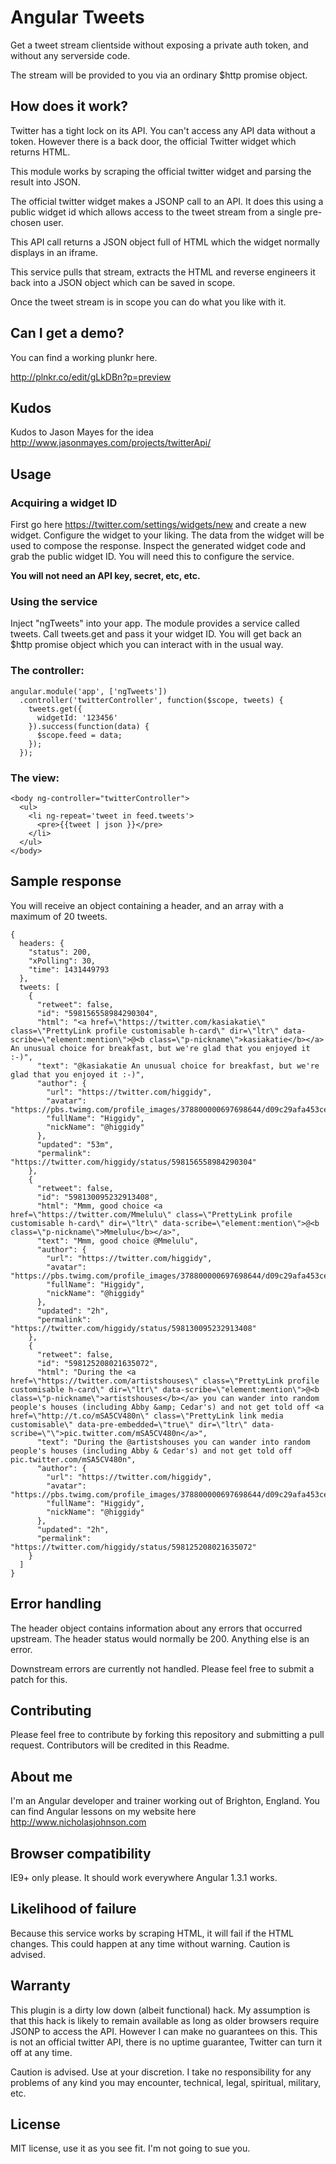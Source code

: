 # Angular Tweets

Get a tweet stream clientside without exposing a private auth token, and without any serverside code. 

The stream will be provided to you via an ordinary $http promise object.

## How does it work?

Twitter has a tight lock on its API. You can't access any API data without a token. However there is a back door, the official Twitter widget which returns HTML.

This module works by scraping the official twitter widget and parsing the result into JSON.

The official twitter widget makes a JSONP call to an API. It does this using a public widget id which allows access to the tweet stream from a single pre-chosen user.

This API call returns a JSON object full of HTML which the widget normally displays in an iframe.

This service pulls that stream, extracts the HTML and reverse engineers it back into a JSON object which can be saved in scope.

Once the tweet stream is in scope you can do what you like with it.

## Can I get a demo?

You can find a working plunkr here.

<http://plnkr.co/edit/gLkDBn?p=preview>

## Kudos

Kudos to Jason Mayes for the idea <http://www.jasonmayes.com/projects/twitterApi/>

## Usage

### Acquiring a widget ID

First go here <https://twitter.com/settings/widgets/new> and create a new widget. Configure the widget to your liking. The data from the widget will be used to compose the response. Inspect the generated widget code and grab the public widget ID. You will need this to configure the service.

**You will not need an API key, secret, etc, etc.**

### Using the service

Inject "ngTweets" into your app. The module provides a service called tweets. Call tweets.get and pass it your widget ID. You will get back an $http promise object which you can interact with in the usual way.

### The controller:

    angular.module('app', ['ngTweets'])
      .controller('twitterController', function($scope, tweets) {
        tweets.get({
          widgetId: '123456'
        }).success(function(data) {
          $scope.feed = data;
        });
      });

### The view:

    <body ng-controller="twitterController">
      <ul>
        <li ng-repeat='tweet in feed.tweets'>
          <pre>{{tweet | json }}</pre>
        </li>
      </ul>
    </body>

## Sample response

You will receive an object containing a header, and an array with a maximum of 20 tweets.

    {
      headers: {
        "status": 200,
        "xPolling": 30,
        "time": 1431449793
      },
      tweets: [
        {
          "retweet": false,
          "id": "598156558984290304",
          "html": "<a href=\"https://twitter.com/kasiakatie\" class=\"PrettyLink profile customisable h-card\" dir=\"ltr\" data-scribe=\"element:mention\">@<b class=\"p-nickname\">kasiakatie</b></a> An unusual choice for breakfast, but we're glad that you enjoyed it :-)",
          "text": "@kasiakatie An unusual choice for breakfast, but we're glad that you enjoyed it :-)",
          "author": {
            "url": "https://twitter.com/higgidy",
            "avatar": "https://pbs.twimg.com/profile_images/378800000697698644/d09c29afa453ce0e224266efda526210_normal.jpeg",
            "fullName": "Higgidy",
            "nickName": "@higgidy"
          },
          "updated": "53m",
          "permalink": "https://twitter.com/higgidy/status/598156558984290304"
        },
        {
          "retweet": false,
          "id": "598130095232913408",
          "html": "Mmm, good choice <a href=\"https://twitter.com/Mmelulu\" class=\"PrettyLink profile customisable h-card\" dir=\"ltr\" data-scribe=\"element:mention\">@<b class=\"p-nickname\">Mmelulu</b></a>",
          "text": "Mmm, good choice @Mmelulu",
          "author": {
            "url": "https://twitter.com/higgidy",
            "avatar": "https://pbs.twimg.com/profile_images/378800000697698644/d09c29afa453ce0e224266efda526210_normal.jpeg",
            "fullName": "Higgidy",
            "nickName": "@higgidy"
          },
          "updated": "2h",
          "permalink": "https://twitter.com/higgidy/status/598130095232913408"
        },
        {
          "retweet": false,
          "id": "598125208021635072",
          "html": "During the <a href=\"https://twitter.com/artistshouses\" class=\"PrettyLink profile customisable h-card\" dir=\"ltr\" data-scribe=\"element:mention\">@<b class=\"p-nickname\">artistshouses</b></a> you can wander into random people's houses (including Abby &amp; Cedar's) and not get told off <a href=\"http://t.co/mSA5CV480n\" class=\"PrettyLink link media customisable\" data-pre-embedded=\"true\" dir=\"ltr\" data-scribe=\"\">pic.twitter.com/mSA5CV480n</a>",
          "text": "During the @artistshouses you can wander into random people's houses (including Abby & Cedar's) and not get told off pic.twitter.com/mSA5CV480n",
          "author": {
            "url": "https://twitter.com/higgidy",
            "avatar": "https://pbs.twimg.com/profile_images/378800000697698644/d09c29afa453ce0e224266efda526210_normal.jpeg",
            "fullName": "Higgidy",
            "nickName": "@higgidy"
          },
          "updated": "2h",
          "permalink": "https://twitter.com/higgidy/status/598125208021635072"
        }
      ]
    }

## Error handling

The header object contains information about any errors that occurred upstream. The header status would normally be 200. Anything else is an error.

Downstream errors are currently not handled. Please feel free to submit a patch for this.


## Contributing

Please feel free to contribute by forking this repository and submitting a pull request. Contributors will be credited in this Readme.

## About me

I'm an Angular developer and trainer working out of Brighton, England. You can find Angular lessons on my website here <http://www.nicholasjohnson.com>

## Browser compatibility

IE9+ only please. It should work everywhere Angular 1.3.1 works.

## Likelihood of failure

Because this service works by scraping HTML, it will fail if the HTML changes. This could happen at any time without warning. Caution is advised.

## Warranty

This plugin is a dirty low down (albeit functional) hack. My assumption is that this hack is likely to remain available as long as older browsers require JSONP to access the API. However I can make no guarantees on this. This is not an official twitter API, there is no uptime guarantee, Twitter can turn it off at any time.

Caution is advised. Use at your discretion. I take no responsibility for any problems of any kind you may encounter, technical, legal, spiritual, military, etc.

## License

MIT license, use it as you see fit. I'm not going to sue you.


